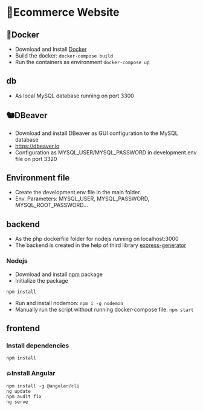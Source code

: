 # 🚀Ecommerce Website

## 🐳Docker

- Download and Install [Docker](https://www.docker.com)
- Build the docker: `docker-compose build`
- Run the containers as environment
  `docker-compose up`

## db

- As local MySQL database running on port 3300

## 🐿DBeaver

- Download and install DBeaver as GUI configuration to the MySQL database
- https://dbeaver.io
- Configuration as MYSQL_USER/MYSQL_PASSWORD in development.env file on port 3320

## Environment file

- Create the development.env file in the main folder.
- Env. Parameters: MYSQL_USER, MYSQL_PASSWORD, MYSQL_ROOT_PASSWORD...

## backend

- As the php dockerfile folder for nodejs running on localhost:3000
- The backend is created in the help of third library [express-generator](https://www.npmjs.com/package/express-generator)

### Nodejs

- Download and install [npm](https://nodejs.org/en/) package
- Initialize the package

```
npm install
```

- Run and install nodemon: `npm i -g nodemon`
- Manually run the script without running docker-compose file: `npm start`

## frontend

### Install dependencies

```
npm install

```

### 💥Install Angular

```
npm install -g @angular/cli
ng update
npm audit fix
ng serve

```
